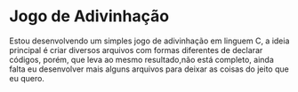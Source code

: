 # Jogo de Adivinhação
Estou desenvolvendo um simples jogo de adivinhação em linguem C, a ideia principal é 
criar diversos arquivos com formas diferentes de declarar códigos, porém, que leva ao 
mesmo resultado,não está completo, ainda falta eu desenvolver mais alguns arquivos para 
deixar as coisas do jeito que eu quero.
